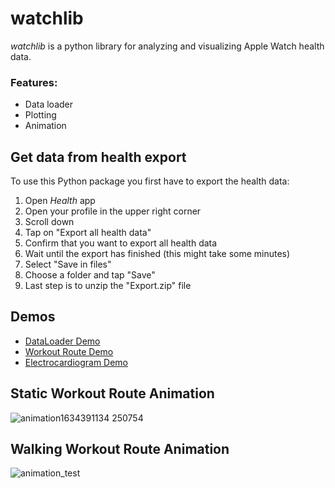 # watchlib
*watchlib* is a python library for analyzing and visualizing Apple Watch health data.

### Features:
- Data loader
- Plotting
- Animation

## Get data from health export
To use this Python package you first have to export the health data:

1. Open *Health* app
2. Open your profile in the upper right corner
3. Scroll down
4. Tap on "Export all health data"
5. Confirm that you want to export all health data
6. Wait until the export has finished (this might take some minutes)
7. Select "Save in files"
8. Choose a folder and tap "Save"
9. Last step is to unzip the "Export.zip" file

## Demos
- [DataLoader Demo](https://github.com/marcjulianschwarz/watchlib/blob/main/demos/01%20-%20DataLoader.ipynb)
- [Workout Route Demo](https://github.com/marcjulianschwarz/watchlib/blob/main/demos/02%20-%20Workout%20Route.ipynb)
- [Electrocardiogram Demo](https://github.com/marcjulianschwarz/watchlib/blob/main/demos/03%20-%20Electrocardiogram.ipynb)


## Static Workout Route Animation
![animation1634391134 250754](https://user-images.githubusercontent.com/67844154/137590383-b759f12b-6a50-422c-b029-9c0c24505e66.gif)

## Walking Workout Route Animation
![animation_test](https://user-images.githubusercontent.com/67844154/138136647-042bfa0e-4d3e-448e-b42d-d40fe52fab55.gif)




